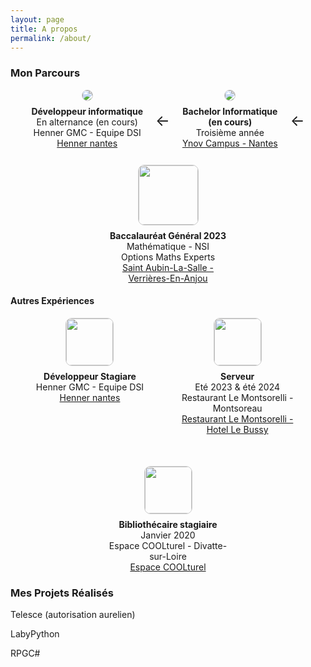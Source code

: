 ```yaml
---
layout: page
title: A propos
permalink: /about/
---
```


### Mon Parcours

<div style="display: flex; align-items: flex-start; gap: 20px; flex-wrap: wrap; justify-content: center;">

  <div style="text-align: center; max-width: 200px; ">
    <img src="{{ '/assets/images/henner_logo.jpg' | relative_url }}" style="max-height:95px;max-width:95px; border: 1px solid #ccc; border-radius: 10px;">
    <div style="margin-top: 8px;">
      <strong>Développeur informatique</strong><br>
      En alternance (en cours)<br>
      Henner GMC - Equipe DSI<br>
      <a href="https://www.henner.com" target="_blank">Henner nantes</a>
    </div>
  </div>

  <div style="display: flex; align-items: center; justify-content: center; height: auto; min-height: 100px;">
    <div style="font-size: 24px;">&#8592;</div>
  </div>

  <div style="text-align: center; max-width: 200px;">
    <img src="{{ '/assets/images/ynov_logo.png' | relative_url }}" style="max-height:95px;max-width:95px; border: 1px solid #ccc; border-radius: 10px;">
    <div style="margin-top: 8px;">
      <strong>Bachelor Informatique<br>(en cours)</strong><br>
      Troisième année<br>
      <a href="https://www.ynov.com/campus/nantes" target="_blank">Ynov Campus - Nantes</a>
    </div>
  </div>

  <div style="display: flex; align-items: center; justify-content: center; height: auto; min-height: 100px;">
    <div style="font-size: 24px;">&#8592;</div>
  </div>

  <div style="text-align: center; max-width: 200px;">
    <img src="{{ '/assets/images/staubin_logo.png' | relative_url }}" style=" height:95px; border: 1px solid #ccc; border-radius: 10px;">
    <div style="margin-top: 8px;">
      <strong>Baccalauréat Général 2023</strong><br>
      Mathématique - NSI<br>
      Options Maths Experts<br>
      <a href="https://www.staubinlasalle.fr" target="_blank">Saint Aubin-La-Salle - Verrières-En-Anjou</a>
    </div>
  </div>

</div>

#### Autres Expériences
<div style="display: flex; align-items: flex-start; gap: 50px; flex-wrap: wrap; justify-content: center;">

  <div style="text-align: center; max-width: 200px;">
    <img src="{{ '/assets/images/henner_logo.jpg' | relative_url }}" style="height:75px; border: 1px solid #ccc; border-radius: 10px;">
    <div style="margin-top: 8px;">
      <strong>Développeur Stagiare</strong><br>
      Henner GMC - Equipe DSI<br>
      <a href="https://www.henner.com" target="_blank">Henner nantes</a>
    </div>
  </div>

  <div style="text-align: center; max-width: 200px;">
    <img src="{{ '/assets/images/montsorelli_logo.jpg' | relative_url }}" style="height:75px; border: 1px solid #ccc; border-radius: 10px;">
    <div style="margin-top: 8px;">
      <strong>Serveur</strong><br>
      Eté 2023 & été 2024<br>
      Restaurant Le Montsorelli - Montsoreau<br>
      <a href="https://www.hotel-lebussy.fr" target="_blank">Restaurant Le Montsorelli - Hotel Le Bussy</a>
    </div>
  </div>

  <div style="text-align: center; max-width: 200px;">
    <img src="{{ '/assets/images/mediatheque_logo.png' | relative_url }}" style="height:75px; border: 1px solid #ccc; border-radius: 10px;">
    <div style="margin-top: 8px;">
      <strong>Bibliothécaire stagiaire </strong><br>
      Janvier 2020<br>
      Espace COOLturel - Divatte-sur-Loire<br>
      <a href="https://www.espacecoolturel.fr" target="_blank">Espace COOLturel</a>
    </div>
  </div>

</div>

### Mes Projets Réalisés

Telesce (autorisation aurelien)

LabyPython

RPGC#
